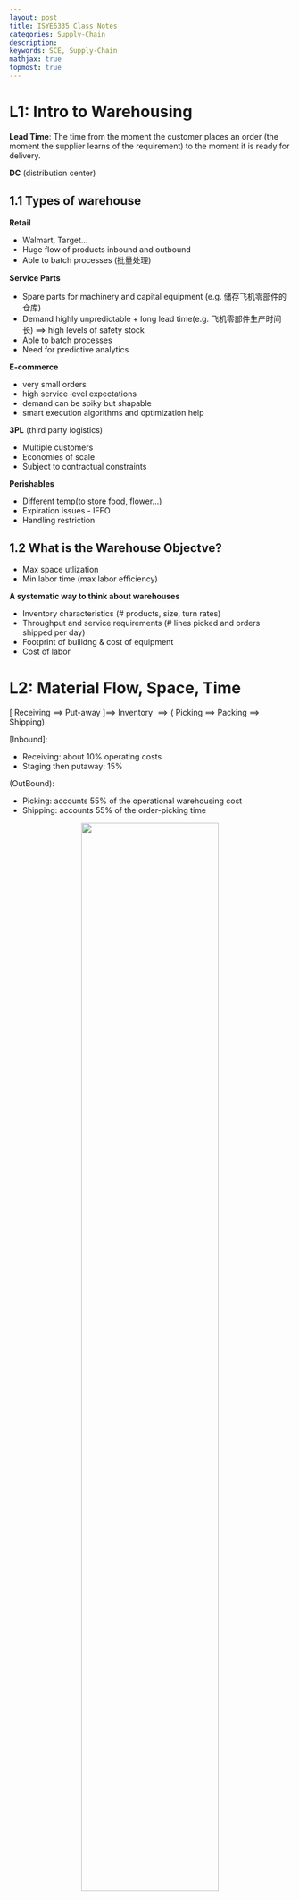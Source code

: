```yaml
---
layout: post
title: ISYE6335 Class Notes
categories: Supply-Chain
description:
keywords: SCE, Supply-Chain
mathjax: true
topmost: true
---
```


# L1: Intro to Warehousing

**Lead Time**:
The time from the moment the customer places an order (the moment the supplier learns of the requirement) to the moment it is ready for delivery.

**DC** (distribution center)

## 1.1 Types of warehouse
**Retail**
- Walmart, Target...
- Huge flow of products inbound and outbound
- Able to batch processes (批量处理)

**Service Parts**
- Spare parts for machinery and capital equipment (e.g. 储存飞机零部件的仓库)
- Demand highly unpredictable + long lead time(e.g. 飞机零部件生产时间长) $\implies$ high levels of safety stock
- Able to batch processes
- Need for predictive analytics

**E-commerce**
- very small orders
- high service level expectations
- demand can be spiky but shapable
- smart execution algorithms and optimization help

**3PL** (third party logistics)
- Multiple customers
- Economies of scale
- Subject to contractual constraints

**Perishables**
- Different temp(to store food, flower...)
- Expiration issues - IFFO
- Handling restriction





## 1.2 What is the Warehouse Objectve?
- Max space utlization
- Min labor time (max labor efficiency)

**A systematic way to think about warehouses**
- Inventory characteristics (\# products, size, turn rates)
- Throughput and service requirements (\# lines picked and orders shipped per day)
- Footprint of builidng & cost of equipment
- Cost of labor

# L2: Material Flow, Space, Time

$\Big[$ Receiving $\implies$ Put-away $\Big] \implies$ Inventory $\implies\Big($ Picking $\implies$ Packing $\implies$ Shipping$\Big)$

$[$Inbound$]$: 
- Receiving: about 10% operating costs
- Staging then putaway: 15%

$($OutBound$)$:
- Picking: accounts 55% of the operational warehousing cost
- Shipping: accounts 55% of the order-picking time 


<center>
    <img src="/images/2022-10/Snipaste_2022-10-01_10-24-37.png" width="70%"> <br>
    <div style="color: #808080;">Paths of material flow through a warehouse</div>
</center><br>

<font color="blue">**Key principles: Keep product moving**</font>

Warehouse Objective
- The goal is to move items fast and on the cheap
- Operational obstacles: labor availability, variability, and low visibility
- Accuracy and Qaulity
- Ergonomics
- Flexibility
- Safety

```mermaid
graph LR
A(Space)
B(Time)

A---B
```

## 2.1 Picking terms and considerations
**Order vs. Line vs. Unit** (订单, 生产线, 产品)
- Line: different products within order (SKU)
- Unit: the quantity of each line
- What we care: $avg($line/order, units/line, units/order$)$

<center><img src="/images/2022-10/Snipaste_2022-10-02_18-13-04.png" width="60%"></center>

|Term|Definition|
|-|-
|**SKU**| Stock Keeping Unit
|**Tote**| A container in picking car (手提袋, )
|**Pick List**| A document sent to your warehouse pickers to fulfill a customer order
|**Pick Face**| The pick face is that 2-dimensional surface, the front of storage, from which SKUs are extracted. This is how the skus are presented to the order picker. In general, the more different skus presented per area of the pick face, the less travel required per pick
|**Pick Density**| Depends on how I sort the picks. 订单的实现密度，如果很多订单都能从一个区域pick$\implies$高 pick density
|**Single-line Orders**| \# orders form single line (one SKU). It is almost always better to <span style="background-color: yellow; color: black;">batch</span> single-line orders because no sortation is required.
|**Multi-line Orders**| More complicate than above. Consolidation cost: if lines are sparse $\implies$ more item, more labor (need trade-off!)
|**Picking Productivity**| Efficiency (lines/hr, SKU/hr, Orders/hr lph uph oph)
|**Order Integrity**| Order integrity begins with receiving where each inbound delivery is checked for shelf-life, routing information, quantities and product temperature(when required). e.g. cluster and decrete picking maintain integrity
|**Pick Wave**| release to be picked in wave (set of order release together)


## 2.2 Batch, Cluster, Discrete, Zone Picking
|Picking|Definition|
|-|-
|**Batch Picking**| aka multi-order picking, (<u>pick multiple orders a time in the same container</u>) **Serial Process**: multiple orders but similar SKU in a tote, therefore needs <span style="background-color: yellow; color: black;">sort & consolidation</span> into individual orders later
|**Cluster Picking**| (<u>pick multiple orders a time in same cart, diff container without mixing</u>) **Parallel Process**: pick multiple orders individuallly but in parallel
|**Discrete Picking**| pick one order a time (pick seperately)
|**Zone Picking**| assign loc to workers, then consolidate together


> **Two Primary Types of Zone Picking**
<img src="/images/2022-08/Snipaste_2022-08-29_10-11-14.png" width="100%">

Serial Zone
- Pro: accuracy, integrity
- need more time, low efficiency

## 2.3 (Little's Law) Estimate product velocity
<center><img src="/images/2022-08/Snipaste_2022-08-29_10-36-37.png" width="80%"></center>

**Little’s Law**, in steady state:
Avg(inventory) = Rate of arrival * Avg(time) in system
$$L=\lambda W$$

$W$: avg time in system (wating time, processing time)
$L$: inventory level (storage) of warehouse
$\lambda$: rate of arraival

e.g. 货物到达的频率是 50 pallets/wk, 仓库容量为 5 pallets, then W = 0.1wk

Other Definitions:
- **Inventory turnover rate**(per year): 
  = (yearly sold) / (inventory level)
  = 1 / (wating time $W$)


## 2.4 Dedicated vs. Shared Story
**Dedicated**: slot only for one SKU
- Simple, efficient
- BUT space utilization suffers 

<center><img src="/images/2022-10/Snipaste_2022-10-01_12-02-39.png" width="50%"></center>

max inventory level = 2 * avg inventory level

**Shared**: if any free space, then share different SKUs. 例如下图在 week 3 的时候，shared storage 就会空出一格给其他的 SKU
- Space is recycled sooner than dedicated storage
- BUT needs Warehouse Management System (WMS)
More prone to errors
Requires discipline from workers

<center><img src="/images/2022-10/Snipaste_2022-10-01_12-04-36.png" width="50%"></center>

Avg Inventory Utilization 随着 k 变大而变大

<center><img src="/images/2022-10/Snipaste_2022-10-01_12-08-43.png" width="60%"></center>



<!---------------------------------------------->



# L3: Warehouse activity profiling
## 3.1 Typical types of data
- **Order History**: what was ordered, who ordered, how much, when it ordered($t_o$), picked($t_p$) or shipped($t_s$)
-  **SKUs**: description, product family, unit of measure, wolume, weight, location, data introduced(data arrived to warehouse)
- **Layout**: CAD drawings, locations, dimensions
- **Processes**: warehouse operations, labor, shifts

<center><img src="/images/2022-10/Snipaste_2022-10-01_12-12-15.png" width="100%"></center>

## 3.2 Why do we need warehouse profiling?
Understand the orders (Demand)
- size, frequency, seasonality, varaibility

Userstand the **constraints**
- physical, labor, service agreements

Understand the SKUs
- physical, seanonality, variability

### Step 1: Validate with summary numbers and averages
- Number of locations of each type: pallets, bins, bays, etcs.
- Activity summaries: daily orders, lines, units
- Most popular SKUs by: volume, picks, weight, size

Different statistics provide different perspectives
- Frequency and size of inbound shipment $\to$ unloading and putaway labor
- Number of cartons(cases) moved $\to$ restocking labor
- Number of lines/order $\to$ batching opportunities

### Step 2: Understand the work content
- Work is associated with flow
- Work depends on unit of flow: pallet vs. case vs. each
- Where is the work?
- How much does each SKU contribute to the work?

## 3.3 Order Profiles
**Pareto curves of SKU profiles**: 20% of SKUs account for 75% of picks
<center><img src="/images/2022-10/Snipaste_2022-10-01_12-19-12.png" width="60%"></center>


**Order profiles**: (各种对信息提取有帮助的可视化方法)
- Lines/order
- Order vs. picking distribution: 为啥 30% < 60%? 因为一个 Batch Picking 可以包含多个 single-sku 和 multi-sku orders
- Daily variation in order volume: 帮助判断 when to assign more labor
- Affinity between SKUs or product families (亲和力高的放在一起)

<table><tr>
<td><img src="/images/2022-10/Snipaste_2022-10-01_12-22-46.png" border=0>    <center><div style="color: #808080;">lines/order</div></td>
<td><img src="/images/2022-10/Snipaste_2022-10-01_12-25-06.png" border=0>
<center><div style="color: #808080;">order vs. picking distribution</div></td>
</tr></table>







# L4: Layout of a unit-load warehouse
**Outline**:
- Configuration decisions: Floor or rack; Lane depth
- Storage decisions: Where to store each pallet; Aisle arrangement

<center>
    <img src="/images/2022-10/Snipaste_2022-10-01_15-27-43.png" width="70%"> <br>
    <div style="color: #808080;">Paths of material flow through a unit-load warehouse(蓝色色块和线条)</div>
</center><br>


**Space vs. Time**
- Optimize space: 
metric: max pallets/sq area
- Optimize time:
min labor hours to store and retrieve

## 4.1 Space
Stacked vs Racked(架子):
- racking makes empty pallet positions more quickly available

<center><img src="/images/2022-10/Snipaste_2022-10-01_15-31-29.png" width="70%"></center>

### 4.1.1 Unoccupied and unavailable space
Assume one pallet in each location; and one pallet demand per day. 下图中:
- 红色过道区域永远 unoccupied & unavailable (u&u)
- 最外面的一格只有三分之一时间被占用
- 中间格只有三分之二时间被占用
- 最里面的一格一只被占用
<center><img src="/images/2022-10/Snipaste_2022-10-01_15-36-32.png" width="70%"></center>

上图中的 lane depth = 3. So what's the space-efficient lane depth?

### 4.1.2 Space-efficient lane depth
Denotations:
- $k$: lane depth
- $D_i$: annual demand(pallets) for SKU_i
  &emsp;&emsp; $1/D_i$ is the time(years) to clear one pallet of SKU_i
- $q_i$: \# pallet positions for SKU_i
  &emsp;&emsp; $q_i/D_i$ is the time between inbound shipments to storage(所有存货能卖多久)
- $z_i$: height of the staked pallet for SKU_i
  &emsp;&emsp; $z_i/D_i$ 一个 floor position 放的存货能卖多久
  &emsp;&emsp; $\lceil q_i/z_i\rceil$ is \# floor positions required

> (1) How much space is wasted for **<font color=blue>each line</font>**?

$$w_i=\frac{k(k-1)}{2}\frac{z_i}{D_i}$$

<center><img src="/images/2022-10/Snipaste_2022-10-01_15-56-40.png" width="100%"></center>

> (2) How much space is wasted for **<font color=blue>all linese</font>**?

Denote $\lceil q_i/(z_ik)\rceil$ as the \# required lanes for depth k, then:
$$W_i=\lceil \frac{q_i}{z_ik}\rceil w_i\approx \frac{k-1}{2}\frac{q_i}{D_i}$$

> (3) How much **<font color=blue>aisle spacee</font>** is wasted to access the lanes?

$$W_i^A=\frac{a}{2}\frac{(\frac{q_i}{z_ik}+1)}{2}\frac{q_i}{D_i}$$

<span style="background-color: yellow; color: black;">where $a=$ (ailse's real depth) / (depth of each pallet positions)</span>

> (4) Fiannly, **<font color=blue>Optimize lane depth</font>** for SKU_i

求导 $\frac{d}{dk}(W_i+W_i^A)=0$:
$$\boxed{k^*=\sqrt{(\frac{a}{2})(\frac{q_i}{z_i})}}$$

for all SKUs
$$\sqrt{(\frac{a}{2})(\frac{1}{n}\sum_{i=1}^{n}\frac{q_i}{z_i})}$$



## 4.2 Time
<center><img src="/images/2022-10/Snipaste_2022-10-01_16-52-05.png" width="80%"></center>

**Single-cycle protocol**(上图): 为最简单的存货/取货方式，即每个 Storage, Retrieval 均与 Receiving+Shipping location 产生了一个往返，因此存在大量的 Empty Trip。

解决方式: **Dual-cycle protocol**(下图), Receiving$\to$Storage$\to$Retrieval$\to$Shipping

<center><img src="/images/2022-10/Snipaste_2022-10-01_16-56-10.png" width="80%"></center>

Minimize distance between each pair of storage and retrival location:

$$\min\sum_{i,j}d_{ij}x_{ij}$$

$d_{ij}$: Distance from location i to location j
$x_{ij}=\{0,1\}$: 1 if the forklift is traveling from storage location i to retrieval location j and 0 otherwise
- $\sum_i x_{ij}=1$ for all storage locations i
- $\sum_j x_{ij}=1$ for all retrieval locations j

## 4.3 Where to store SKUs?
**Principle: Fastest movers go into most convenient location**

**Little's Laws**: (回顾)
\# units on hand(inventory) = rate of arrival * avg time spent in location

而 avg time 越短意味着 return rate(turnover rate) 越高，因此 <span style="background-color: yellow; color: black;">low avg time SKU should be assigned to convenienct location is a FIFO warehouse</span> (**First-IN-First-Out assumption** 非常重要，如果货物是后进先出，那么应该 assign high arrival rate SKU to convenince)



<!-------------------------------------------->



# L5: Layout of carton-picking from pallets
**Forward Picking Area**: (下图红色部分) 一般指的是第一层(可以直接拿货，高层则需 forklift) e.g. 宜家的 rack storage 的第一层放着可以供顾客直接拿的东西

<center><img src="/images/2022-10/Snipaste_2022-10-01_18-14-08.png" width="80%"></center>

## 5.1 How much forward space should be assigned to each SKU?
(1) Should a SKU go into the forward pick area?
(2) How many locations in the forward pick area should the SKU get?

Tradeoffs:
- picking efficiency: faster to pick from forward area than bulk storage area
- restocking cost: replenishing the forward area from bulk storage

<center><img src="/images/2022-10/Snipaste_2022-10-01_18-27-07.png" width="80%"></center>

**Decision Varaibles:**
- $x_i\in\{0,1\}$  if there is space in forward area for SKU_i

**Obj: Max benifit to store SKUs in fast pick area**
$$\max \sum_i(sp_i-c_rd_i)x_i$$

- $s$: forward pick saving for each carton pick
- $p_i$: \# carton picks
- $d_i$: \# carton demand <u>in pallets</u> moved to replenish
- $c_r$: cost of restoring a pallet (不包含 unwraping 之类的费用)

**Constraints:**
$$\sum l_ix_i\leq N$$

- $l_i$: minimum locations needed for SKU_i in picking area (一般情况等于 safety stock + 1 (in pallets))
- $N$: \# available pallet locations

Similarly, define **net benefit**(benefit per location) for SKU_i
$$B_i=\frac{sp_i-c_rd_i}{l_i}$$

net benefit less than zero means:
$$\frac{p_i}{d_i}<\frac{c_r}{s}$$

这样就提取出一个不依赖 SKU_i 的常数 $c_r/s$，方便将其与每个 SKU 的 $p_i/d_i$ 直接比较，然后排除那些 net benefit 小于 0 的 SKU

## 5.2 Alternative: Storing all in forward area
**Benefit**: no need to restock $\implies d_i=0$
BUT will take the finite space of other SKUs in forward area

$u_i$: upper bound on inventory of the SKU_i
$D_i$: full pallet picks for SKU_i 
$p_i$: \# carton picks

**Net benefit** of fully stocking in forward area

$$B_{i,full}=\frac{s(p_i+D_i)}{u_i}$$

So if $B_{i,full}>B_i$, all should be stocked in forward areas

**More benefit**: 在满足放满 $u_i$ 的前提下，每多放一个 location 能带来的相比于只放 $l_i$ 更多的收益
$$B_m=\frac{c_rd_i+sD_i}{u_i-l_i}$$


## 5.3 Ex: $p_i$ vs. $d_i$ vs. $D_i$
For SKU_A, there are three orders:
- order 1: 1.5 pallets
- order 2: 2 pallets
- order 3: 0.5 pallet

$p_A$ = 2 = 1 + 1 (order_1 的 0.5 pallet 是从 forward area 拿的，算一次 carton pick. 同理对于 order_3)
$D_A$ = 3 (order_1 拿了一个, order_2 拿了两个)
$d_A$ = 1 (给 order_1 的 forward 补 0.5个，给 order_3 的 forward 补 0.5个)


